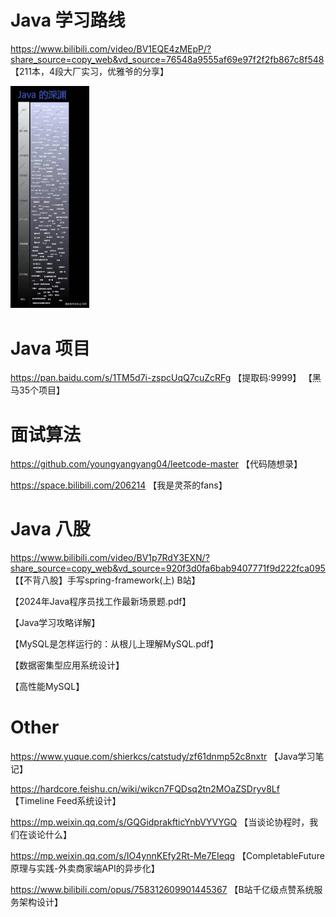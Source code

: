 # Java 学习路线

https://www.bilibili.com/video/BV1EQE4zMEpP/?share_source=copy_web&vd_source=76548a9555af69e97f2f2fb867c8f548 【211本，4段大厂实习，优雅爷的分享】

<img src="../_media/Java.jpg" style="width: 25%; height: auto;">

# Java 项目

https://pan.baidu.com/s/1TM5d7i-zspcUqQ7cuZcRFg 【提取码:9999】 【黑马35个项目】

# 面试算法
https://github.com/youngyangyang04/leetcode-master 【代码随想录】

https://space.bilibili.com/206214 【我是灵茶的fans】

# Java 八股

https://www.bilibili.com/video/BV1p7RdY3EXN/?share_source=copy_web&vd_source=920f3d0fa6bab9407771f9d222fca095 【【不背八股】手写spring-framework(上) B站】 

<p><a href="../_media/2024年Java程序员找工作最新场景题(1).pdf" download style="color: inherit; text-decoration: none;">
  【2024年Java程序员找工作最新场景题.pdf】
</a></p>

<p><a href="../_media/Java学习攻略详解.pdf" download style="color: inherit; text-decoration: none;">
  【Java学习攻略详解】
</a></p>

<p><a href="../_media/MySQL是怎样运行的：从根儿上理解MySQL.pdf" download style="color: inherit; text-decoration: none;">
  【MySQL是怎样运行的：从根儿上理解MySQL.pdf】
</a></p>


<p><a href="../_media/数据密集型应用系统设计 (Martin Kleppmann) (Z-Library).pdf" download style="color: inherit; text-decoration: none;">
  【数据密集型应用系统设计】
</a></p>


<p><a href="../_media/高性能MySQL（第4版） (Jeremy Tinley  Silvia Botros) (Z-Library).epub" download style="color: inherit; text-decoration: none;">
  【高性能MySQL】
</a></p>


# Other

https://www.yuque.com/shierkcs/catstudy/zf61dnmp52c8nxtr    【Java学习笔记】

https://hardcore.feishu.cn/wiki/wikcn7FQDsq2tn2MOaZSDryv8Lf 【Timeline Feed系统设计】

https://mp.weixin.qq.com/s/GQGidprakfticYnbVYVYGQ  【当谈论协程时，我们在谈论什么】

https://mp.weixin.qq.com/s/IO4ynnKEfy2Rt-Me7EIeqg  【CompletableFuture原理与实践-外卖商家端API的异步化】

https://www.bilibili.com/opus/758312609901445367   【B站千亿级点赞系统服务架构设计】

